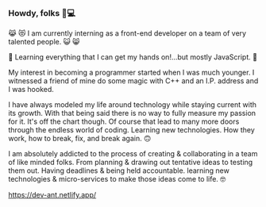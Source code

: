 ### Howdy, folks 🤠💻 ###

😹 😻 I am currently interning as a front-end developer on a team of very talented people. 😺 😸 

 👾 Learning everything that I can get my hands on!...but mostly JavaScript. 🤖 

My interest in becoming a programmer started when I was much younger. I witnessed a friend of mine do some magic with C++ and an I.P. address and I was hooked.

I have always modeled my life around technology while staying current with its growth. With that being said there is no way to fully measure my passion for it. It's off the chart though. Of course that lead to many more doors through the endless world of coding. Learning new technologies. How they work, how to break, fix, and break again. 🙃 

I am absolutely addicted to the process of creating & collaborating in a team of like minded folks. From planning & drawing out tentative ideas to testing them out. Having deadlines & being held accountable. learning new technologies & micro-services to make those ideas come to life.  🤓

https://dev-ant.netlify.app/




